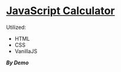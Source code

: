 # [JavaScript Calculator](https://demsource.github.io/JavaScript-Calculator/)

Utilized:
* HTML
* CSS
* VanillaJS

**_By Demo_**

